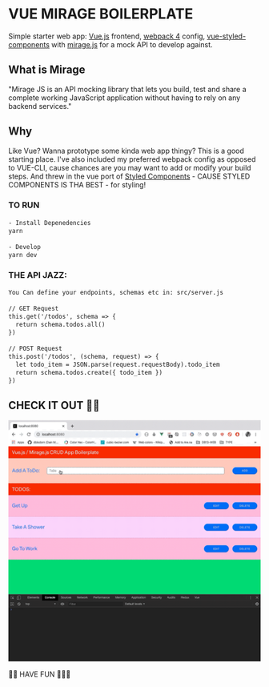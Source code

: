 # VUE MIRAGE BOILERPLATE

Simple starter web app: [Vue.js](https://vuejs.org/) frontend, [webpack 4](https://webpack.js.org/) config, [vue-styled- components](https://github.com/styled-components/vue-styled-components) with [mirage.js](https://miragejs.com/) for a mock API to develop against.

## What is Mirage
"Mirage JS is an API mocking library that lets you build, test and share a complete working JavaScript application without having to rely on any backend services."

## Why
Like Vue? Wanna prototype some kinda web app thingy? This is a good starting place. I've also included my preferred webpack config as opposed to VUE-CLI, cause chances are you may want to add or modify your build steps. And threw in the vue port of [Styled Components](https://styled-components.com/) - CAUSE STYLED COMPONENTS IS THA BEST - for styling!

### TO RUN
    - Install Depenedencies
    yarn

    - Develop
    yarn dev
    
### THE API JAZZ:

    You Can define your endpoints, schemas etc in: src/server.js
    
    // GET Request
    this.get('/todos', schema => {
      return schema.todos.all()
    })
    
    // POST Request
    this.post('/todos', (schema, request) => {
      let todo_item = JSON.parse(request.requestBody).todo_item
      return schema.todos.create({ todo_item })
    })


## CHECK IT OUT 🤙🏻

![Image of Boilerplate in Action](https://github.com/dblodorn/vue-mirage-boilerplate/blob/master/assets/imgs/mirage-vue-luv.gif?raw=true)

👩‍💻 HAVE FUN 👨🏽‍💻

